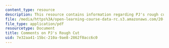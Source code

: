 ```yaml
---
content_type: resource
description: This resource contains information regarding PJ's rough cut.
file: /media/https%3A/open-learning-course-data-rc.s3.amazonaws.com/20-219-becoming-the-next-bill-nye-writing-and-hosting-the-educational-show-january-iap-2015/7e32aa4115bc210a9ae82862f0acc6c0_MIT20_219IAP15_PJcom.pdf
file_type: application/pdf
resourcetype: Document
title: Comments on PJ's Rough Cut
uid: 7e32aa41-15bc-210a-9ae8-2862f0acc6c0
---
```

